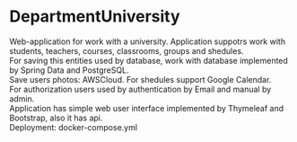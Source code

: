# DepartmentUniversity
Web-application for work with a university. Application suppotrs work with students, teachers, courses, classrooms, groups and shedules.<br/>
For saving this entities used by database, work with database implemented by Spring Data and PostgreSQL.<br/> 
Save users photos: AWSCloud. For shedules support Google Calendar.<br/>
For authorization users used by authentication by Email and manual by admin.<br/>
Application has simple web user interface implemented by Thymeleaf and Bootstrap, also it has api.<br/>
Deployment: docker-compose.yml 
